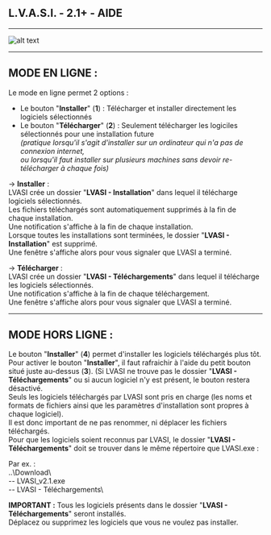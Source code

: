 ## L.V.A.S.I. - 2.1+ - AIDE

---

![alt text](https://github.com/SebastienFRA/LVASI/blob/main/img/LVASI%20AIDE.png)

---

## MODE EN LIGNE :
Le mode en ligne permet 2 options :

- Le bouton "**Installer**" (**1**) : Télécharger et installer directement les logiciels sélectionnés
- Le bouton "**Télécharger**" (**2**) : Seulement télécharger les logiciles sélectionnés pour une installation future  
_(pratique lorsqu'il s'agit d'installer sur un ordinateur qui n'a pas de connexion internet,  
ou lorsqu'il faut installer sur plusieurs machines sans devoir re-télécharger à chaque fois)_

-> **Installer** :  
LVASI crée un dossier "**LVASI - Installation**" dans lequel il télécharge logiciels sélectionnés.  
Les fichiers téléchargés sont automatiquement supprimés à la fin de chaque installation.  
Une notification s'affiche à la fin de chaque installation.  
Lorsque toutes les installations sont terminées, le dossier "**LVASI - Installation**" est supprimé.  
Une fenêtre s'affiche alors pour vous signaler que LVASI a terminé.

-> **Télécharger** :  
LVASI crée un dossier "**LVASI - Téléchargements**" dans lequel il télécharge les logiciels sélectionnés.  
Une notification s'affiche à la fin de chaque téléchargement.  
Une fenêtre s'affiche alors pour vous signaler que LVASI a terminé.

---

## MODE HORS LIGNE :
  
Le bouton "**Installer**" (**4**) permet d'installer les logiciels téléchargés plus tôt.  
Pour activer le bouton "**Installer**", il faut rafraichir à l'aide du petit bouton situé juste au-dessus (**3**). (Si LVASI ne trouve pas le dossier "**LVASI - Téléchargements**" ou si aucun logiciel n'y est présent, le bouton restera désactivé.  
Seuls les logiciels téléchargés par LVASI sont pris en charge (les noms et formats de fichiers ainsi que les paramètres d'installation sont propres à chaque logiciel).  
Il est donc important de ne pas renommer, ni déplacer les fichiers téléchargés.  
Pour que les logiciels soient reconnus par LVASI, le dossier "**LVASI - Téléchargements**" doit se trouver dans le même répertoire que LVASI.exe :  
  
Par ex. :  
..\Download\\  
-- LVASI_v2.1.exe  
-- LVASI - Téléchargements\
  
**IMPORTANT :** Tous les logiciels présents dans le dossier "**LVASI - Téléchargements**" seront installés.  
Déplacez ou supprimez les logiciels que vous ne voulez pas installer.
